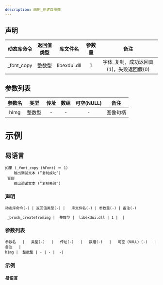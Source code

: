 ```yaml
---
description: 画刷_创建自图像
---
```





## 声明

| 动态库命令 | 返回值类型 |   库文件名   | 参数量 |                  备注                   |
| :--------: | :--------: | :----------: | :----: | :-------------------------------------: |
| _font_copy |   整数型   | libexdui.dll |   1    | 字体_复制，成功返回真(1)，失败返回假(0) |

## 参数列表

| 参数名 |  类型  | 传址 | 数组 | 可空(NULL) |   备注   |
| :----: | :----: | :--: | :--: | :--------: | :------: |
|  hImg  | 整数型 |  -   |  -   |     -      | 图像句柄 |


# 示例

## 易语言

```basic
如果 (_font_copy (hFont) ＝ 1)
    输出调试文本 (“复制成功”)
 否则
    输出调试文本 (“复制失败”)
```



### 声明


```table
动态库命令(-) | 返回值类型(-) |   库文件名(-) | 参数量(-) | 备注(-)

 _brush_createfromimg |  整数型 |  libexdui.dll | 1 |  | 
```


### 参数列表

```table
参数名   |   类型(-)   |   传址(-)   |   数组(-)   |   可空（NULL）(-)   |   备注   |
hImg |  整数型 | - | - |  -| 
```




### 示例
#### 易语言
```c

```